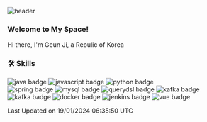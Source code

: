 ![header](https://capsule-render.vercel.app/api?type=Soft&color=auto&height=200&section=header&text=Geun&fontSize=80&animation=twinkling&theme=tokyonight&desc=Thank%20you%20for%20your%20visiting&descAlignY=75)

<div>
  
  ### Welcome to My Space!

Hi there, I'm Geun Ji, a Repulic of Korea

</div>
  
  ### 🛠 Skills
![java badge](https://img.shields.io/badge/Java-007396?style=flat-square&logo=OpenJDK&logoColor=white) ![javascript badge](https://img.shields.io/badge/-JavaScript-%23F7DF1E?style=flat-square&logo=JavaScript&logoColor=white&color=F7DF1E) ![python badge](https://img.shields.io/badge/-Python-%23F7DF1E?style=flat-square&logo=Python&logoColor=white&color=3776AB)  
![spring badge](https://img.shields.io/badge/-Spring-%23F7DF1E?style=flat-square&logo=Spring&logoColor=white&color=6DB33F) ![mysql badge](https://img.shields.io/badge/-MySQL-%23F7DF1E?style=flat-square&logo=MySQL&logoColor=white&color=4479A1) ![querydsl badge](https://img.shields.io/badge/-JPA-%23F7DF1E?style=flat-square&logo=JPA&logoColor=white&color=6DB33F) ![kafka badge](https://img.shields.io/badge/-MyBatis-%23F7DF1E?style=flat-square&logo=MyBatis&logoColor=white&color=231F20) ![kafka badge](https://img.shields.io/badge/-Kafka-%23F7DF1E?style=flat-square&logo=ApacheKafka&logoColor=white&color=231F20) ![docker badge](https://img.shields.io/badge/-Docker-%23F7DF1E?style=flat-square&logo=Docker&logoColor=white&color=2496ED) ![jenkins badge](https://img.shields.io/badge/-Jenkins-%23F7DF1E?style=flat-square&logo=Jenkins&logoColor=white&color=D24939) ![vue badge](https://img.shields.io/badge/-Vue.js-%23F7DF1E?style=flat-square&logo=Vue.js&logoColor=white&color=4FC08D) 

Last Updated on 19/01/2024 06:35:50 UTC
